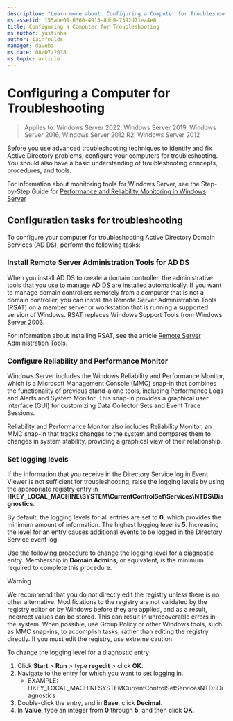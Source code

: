 ```yaml
---
description: "Learn more about: Configuring a Computer for Troubleshooting"
ms.assetid: 155abe09-6360-4913-8dd9-7392d71ea4e6
title: Configuring a Computer for Troubleshooting
ms.author: justinha
author: iainfoulds
manager: daveba
ms.date: 08/07/2018
ms.topic: article
---
```

# Configuring a Computer for Troubleshooting

>Applies to: Windows Server 2022, Windows Server 2019, Windows Server 2016, Windows Server 2012 R2, Windows Server 2012

Before you use advanced troubleshooting techniques to identify and fix Active Directory problems, configure your computers for troubleshooting. You should also have a basic understanding of troubleshooting concepts, procedures, and tools.

For information about monitoring tools for Windows Server, see the Step-by-Step Guide for [Performance and Reliability Monitoring in Windows Server](/previous-versions/windows/it-pro/windows-server-2008-R2-and-2008/cc771692(v=ws.10))

## Configuration tasks for troubleshooting

To configure your computer for troubleshooting Active Directory Domain Services (AD DS), perform the following tasks:

### Install Remote Server Administration Tools for AD DS

When you install AD DS to create a domain controller, the administrative tools that you use to manage AD DS are installed automatically. If you want to manage domain controllers remotely from a computer that is not a domain controller, you can install the Remote Server Administration Tools (RSAT) on a member server or workstation that is running a supported version of Windows. RSAT replaces Windows Support Tools from Windows Server 2003.

For information about installing RSAT, see the article [Remote Server Administration Tools](../../../../remote/remote-server-administration-tools.md).

### Configure Reliability and Performance Monitor

Windows Server includes the Windows Reliability and Performance Monitor, which is a Microsoft Management Console (MMC) snap-in that combines the functionality of previous stand-alone tools, including Performance Logs and Alerts and System Monitor. This snap-in provides a graphical user interface (GUI) for customizing Data Collector Sets and Event Trace Sessions.

Reliability and Performance Monitor also includes Reliability Monitor, an MMC snap-in that tracks changes to the system and compares them to changes in system stability, providing a graphical view of their relationship.

### Set logging levels

If the information that you receive in the Directory Service log in Event Viewer is not sufficient for troubleshooting, raise the logging levels by using the appropriate registry entry in **HKEY_LOCAL_MACHINE\SYSTEM\CurrentControlSet\Services\NTDS\Diagnostics**.

By default, the logging levels for all entries are set to **0**, which provides the minimum amount of information. The highest logging level is **5**. Increasing the level for an entry causes additional events to be logged in the Directory Service event log.

Use the following procedure to change the logging level for a diagnostic entry. Membership in **Domain Admins**, or equivalent, is the minimum required to complete this procedure.

> [!WARNING]
> We recommend that you do not directly edit the registry unless there is no other alternative. Modifications to the registry are not validated by the registry editor or by Windows before they are applied, and as a result, incorrect values can be stored. This can result in unrecoverable errors in the system. When possible, use Group Policy or other Windows tools, such as MMC snap-ins, to accomplish tasks, rather than editing the registry directly. If you must edit the registry, use extreme caution.
>

To change the logging level for a diagnostic entry

1. Click **Start** > **Run** > type **regedit** > click **OK**.
2. Navigate to the entry for which you want to set logging in.
   * EXAMPLE: HKEY_LOCAL_MACHINESYSTEMCurrentControlSetServicesNTDSDiagnostics
3. Double-click the entry, and in **Base**, click **Decimal**.
4. In **Value**, type an integer from **0** through **5**, and then click **OK**.
